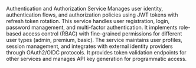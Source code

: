 Authentication and Authorization Service
Manages user identity, authentication flows, and authorization policies using JWT tokens with refresh token rotation. This service handles user registration, login, password management, and multi-factor authentication. It implements role-based access control (RBAC) with fine-grained permissions for different user types (admin, premium, basic). The service maintains user profiles, session management, and integrates with external identity providers through OAuth2/OIDC protocols. It provides token validation endpoints for other services and manages API key generation for programmatic access.